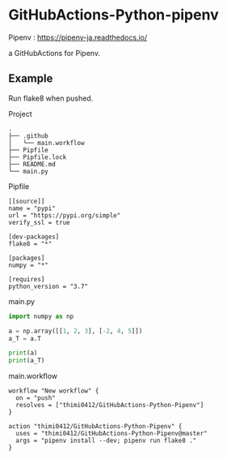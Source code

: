 # GitHubActions-Python-pipenv
Pipenv : https://pipenv-ja.readthedocs.io/

a GitHubActions for Pipenv.

## Example
Run flake8 when pushed.

Project
```
.
├── .github
│   └── main.workflow
├── Pipfile
├── Pipfile.lock
├── README.md
└── main.py
```

Pipfile
```
[[source]]
name = "pypi"
url = "https://pypi.org/simple"
verify_ssl = true

[dev-packages]
flake8 = "*"

[packages]
numpy = "*"

[requires]
python_version = "3.7"

```

main.py
```python
import numpy as np

a = np.array([[1, 2, 3], [-2, 4, 5]])
a_T = a.T

print(a)
print(a_T)
```

main.workflow
```
workflow "New workflow" {
  on = "push"
  resolves = ["thimi0412/GitHubActions-Python-Pipenv"]
}

action "thimi0412/GitHubActions-Python-Pipenv" {
  uses = "thimi0412/GitHubActions-Python-Pipenv@master"
  args = "pipenv install --dev; pipenv run flake8 ."
}

```
